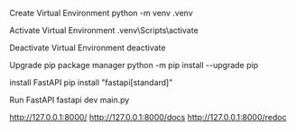 Create Virtual Environment
python -m venv .venv

Activate Virtual Environment
.venv\Scripts\activate

Deactivate Virtual Environment
deactivate

Upgrade pip package manager
python -m pip install --upgrade pip

install FastAPI
pip install "fastapi[standard]"

Run FastAPI
fastapi dev main.py

http://127.0.0.1:8000/
http://127.0.0.1:8000/docs
http://127.0.0.1:8000/redoc